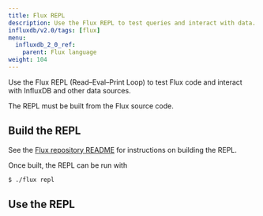 ```yaml
---
title: Flux REPL
description: Use the Flux REPL to test queries and interact with data.
influxdb/v2.0/tags: [flux]
menu:
  influxdb_2_0_ref:
    parent: Flux language
weight: 104
---
```


Use the Flux REPL (Read–Eval–Print Loop) to test Flux code and interact with InfluxDB and other data sources.

The REPL must be built from the Flux source code.

## Build the REPL

See the [Flux repository README](https://github.com/influxdata/flux#requirements) for instructions on building the REPL.

Once built, the REPL can be run with

```sh
$ ./flux repl
```

## Use the REPL
